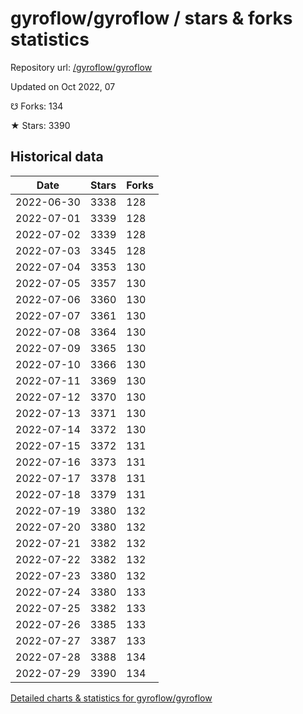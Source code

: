 # gyroflow/gyroflow / stars & forks statistics

Repository url: [/gyroflow/gyroflow](https://github.com/gyroflow/gyroflow)

Updated on Oct 2022, 07

☋ Forks: 134

★ Stars: 3390

## Historical data
| Date | Stars | Forks |
|------|-------|-------|
| 2022-06-30 | 3338 | 128 | 
| 2022-07-01 | 3339 | 128 | 
| 2022-07-02 | 3339 | 128 | 
| 2022-07-03 | 3345 | 128 | 
| 2022-07-04 | 3353 | 130 | 
| 2022-07-05 | 3357 | 130 | 
| 2022-07-06 | 3360 | 130 | 
| 2022-07-07 | 3361 | 130 | 
| 2022-07-08 | 3364 | 130 | 
| 2022-07-09 | 3365 | 130 | 
| 2022-07-10 | 3366 | 130 | 
| 2022-07-11 | 3369 | 130 | 
| 2022-07-12 | 3370 | 130 | 
| 2022-07-13 | 3371 | 130 | 
| 2022-07-14 | 3372 | 130 | 
| 2022-07-15 | 3372 | 131 | 
| 2022-07-16 | 3373 | 131 | 
| 2022-07-17 | 3378 | 131 | 
| 2022-07-18 | 3379 | 131 | 
| 2022-07-19 | 3380 | 132 | 
| 2022-07-20 | 3380 | 132 | 
| 2022-07-21 | 3382 | 132 | 
| 2022-07-22 | 3382 | 132 | 
| 2022-07-23 | 3380 | 132 | 
| 2022-07-24 | 3380 | 133 | 
| 2022-07-25 | 3382 | 133 | 
| 2022-07-26 | 3385 | 133 | 
| 2022-07-27 | 3387 | 133 | 
| 2022-07-28 | 3388 | 134 | 
| 2022-07-29 | 3390 | 134 | 


[Detailed charts & statistics for gyroflow/gyroflow](https://reviewgithub.com/rep/gyroflow/gyroflow)
